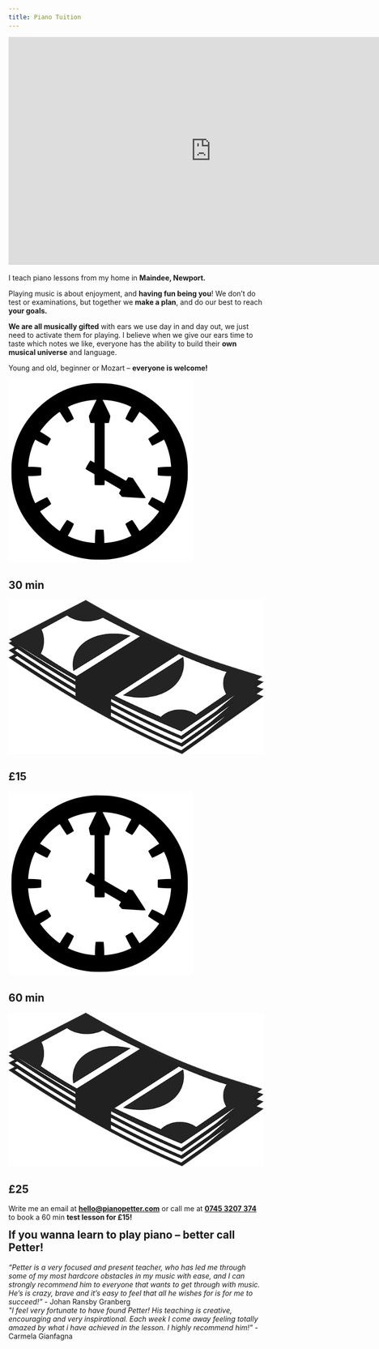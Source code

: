 ```yaml
---
title: Piano Tuition
---
```



<div markdown="1">
    
<iframe width="800" height="450" src="https://www.youtube.com/embed/2-fFQjIffrs?controls=0" frameborder="0" allow="accelerometer; autoplay; encrypted-media; gyroscope; picture-in-picture" allowfullscreen></iframe>

I teach piano lessons from my home in <strong>Maindee, Newport.</strong> 

Playing music is about enjoyment, and <strong>having fun being you</strong>! We don’t do test or examinations, but together we <strong>make a plan</strong>, and do our best to reach <strong>your goals.</strong> 

<strong>We are all musically gifted</strong> with ears we use day in and day out, we just need to activate them for playing. I believe when we give our ears time to taste which notes we like, everyone has the ability to build their <strong>own musical universe</strong> and language. 

Young and old, beginner or Mozart – <strong>everyone is welcome!</strong>


<div id="prices">
<div class="pricesclass trettiomin">
<img class="pricesicon" src="/images/time.png">
<h2><strong>30 min 
</strong></h2>
<img class="pricesicon2" src="/images/cash.png">
<h2><strong>£15
</strong></h2></div>
<div class="pricesclass ">
<img class="pricesicon" src="/images/time.png">
<h2><strong>60 min 
</strong></h2>
<img class="pricesicon2" src="/images/cash.png">
<h2><strong>£25</strong></h2>
</div>
</div>

Write me an email at <a href="mailto:hello@pianopetter.com"><strong>hello@pianopetter.com</strong></a> or call me at <a href="tel:00447453207374"><strong>0745 3207 374</strong></a> to book a 60 min <strong>test lesson for £15!</strong>

<h2 style="text-align:left;margin-top:10px;">
If you wanna learn to play piano – better call Petter!
</h2>

<div id="citater">
    <div class="citat" markdown="1">
<em>“Petter is a very focused and present teacher, who has led me through some of my most hardcore obstacles in my music with ease, and I can strongly recommend him to everyone that wants to get through with music. He’s is crazy, brave and it’s easy to feel that all he wishes for is for me to succeed!”</em> - Johan Ransby Granberg
    
</div>
<div class="citat" markdown="1">
<em>"I feel very fortunate to have found Petter! His teaching is creative, encouraging and very inspirational. Each week I come away feeling totally amazed by what i have achieved in the lesson. I highly recommend him!"</em> - Carmela Gianfagna
</div>

</div>
</div>